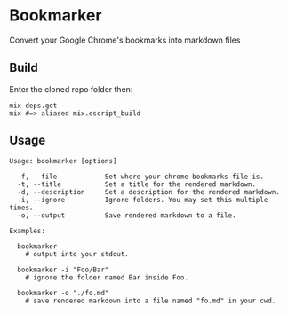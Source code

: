 # Bookmarker

Convert your Google Chrome's bookmarks into markdown files

## Build

Enter the cloned repo folder then:

```
mix deps.get
mix #=> aliased mix.escript_build
```

## Usage

```
Usage: bookmarker [options]

  -f, --file            Set where your chrome bookmarks file is.
  -t, --title           Set a title for the rendered markdown.
  -d, --description     Set a description for the rendered markdown.
  -i, --ignore          Ignore folders. You may set this multiple times.
  -o, --output          Save rendered markdown to a file.

Examples:

  bookmarker
    # output into your stdout.

  bookmarker -i "Foo/Bar"
    # ignore the folder named Bar inside Foo.

  bookmarker -o "./fo.md"
    # save rendered markdown into a file named "fo.md" in your cwd.
```
